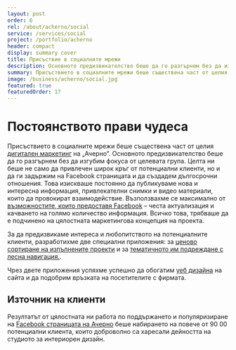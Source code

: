 ```yaml
---
layout: post
order: 6
rel: /about/acherno/social
service: /services/social
project: /portfolio/acherno
header: compact
display: summary cover
title: Присъствие в социалните мрежи
description: Основното предизвикателство беше да го разгърнем без да изгубим фокуса от целевата група.
summary: Присъствието в социалните мрежи беше съществена част от целия дигитален маркетинг на „Ачерно”. Основното предизвикателство беше да го разгърнем без да изгубим фокуса от целевата група. Целта ни беше не само да привлечен широк кръг от потенциални клиенти, но и да ги задържим на Facebook страницата и да създадем дългосрочни отношения. 
image: /business/acherno/social.jpg
featured: true
featuredOrder: 17
---
```

# Постоянството прави чудеса
Присъствието в социалните мрежи беше съществена част от целия [дигитален маркетинг](./../../маркетинг/дигитална-маркетинг-стратегия.html) на „Ачерно”. Основното предизвикателство беше да го разгърнем без да изгубим фокуса от целевата група. Целта ни беше не само да привлечен широк кръг от потенциални клиенти, но и да ги задържим на Facebook страницата и да създадем дългосрочни отношения. Това изискваше постоянно да публикуваме нова и интересна информация, привлекателни снимки и видео материали, които да провокират взаимодействие.
Възползвахме се максимално от [възможностите, които предоставя Facebook](./../../маркетинг/социални-мрежи.html) – честа актуализация и качването на голямо количество информация. Всичко това, трябваше да е подчинено на цялостната маркетингова концепция на проекта. 

За да предизвикаме интереса и любопитството на потенциалните клиенти, разработихме две специални приложения: за [ценово сортиране на изпълнените проекти](https://www.facebook.com/acherno.ltd/app_197219130300165) и за [тематичното им подреждане с лесна навигация.](https://www.facebook.com/acherno.ltd/app_162455107159632). 

Чрез двете приложения успяхме успешно да обогатим [уеб дизайна](./../../маркетинг/уеб-дизайн.html) на сайта и да подобрим връзката на посетителите с фирмата. 

## Източник на клиенти
Резултатът от цялостната ни работа по поддържането и популяризиране на [Facebook страницата на Ачерно](http://www.facebook.com/acherno.interior.design) беше набирането на повече от 90 00 потенциални клиента, които доброволно са харесали дейността на студиото за интериорен дизайн.